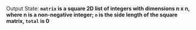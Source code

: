 Output State: **`matrix` is a square 2D list of integers with dimensions n x n, where n is a non-negative integer; `n` is the side length of the square matrix, `total` is 0**